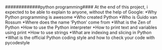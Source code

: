 #############python programming####
At the end of this project, i  expected to be able to explain to anyone, without the help of Google:
*Why Python programming is awesome
*Who created Python
*Who is Guido van Rossum
*Where does the name ‘Python’ come from
*What is the Zen of Python
*How to use the Python interpreter
*How to print text and variables using print
*How to use strings
*What are indexing and slicing in Python
*What is the official Python coding style and how to check your code with pycodestyle

